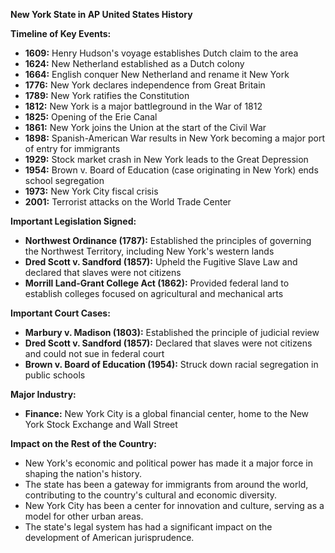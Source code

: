 **New York State in AP United States History**

**Timeline of Key Events:**

* **1609:** Henry Hudson's voyage establishes Dutch claim to the area
* **1624:** New Netherland established as a Dutch colony
* **1664:** English conquer New Netherland and rename it New York
* **1776:** New York declares independence from Great Britain
* **1789:** New York ratifies the Constitution
* **1812:** New York is a major battleground in the War of 1812
* **1825:** Opening of the Erie Canal
* **1861:** New York joins the Union at the start of the Civil War
* **1898:** Spanish-American War results in New York becoming a major port of entry for immigrants
* **1929:** Stock market crash in New York leads to the Great Depression
* **1954:** Brown v. Board of Education (case originating in New York) ends school segregation
* **1973:** New York City fiscal crisis
* **2001:** Terrorist attacks on the World Trade Center

**Important Legislation Signed:**

* **Northwest Ordinance (1787):** Established the principles of governing the Northwest Territory, including New York's western lands
* **Dred Scott v. Sandford (1857):** Upheld the Fugitive Slave Law and declared that slaves were not citizens
* **Morrill Land-Grant College Act (1862):** Provided federal land to establish colleges focused on agricultural and mechanical arts

**Important Court Cases:**

* **Marbury v. Madison (1803):** Established the principle of judicial review
* **Dred Scott v. Sandford (1857):** Declared that slaves were not citizens and could not sue in federal court
* **Brown v. Board of Education (1954):** Struck down racial segregation in public schools

**Major Industry:**

* **Finance:** New York City is a global financial center, home to the New York Stock Exchange and Wall Street

**Impact on the Rest of the Country:**

* New York's economic and political power has made it a major force in shaping the nation's history.
* The state has been a gateway for immigrants from around the world, contributing to the country's cultural and economic diversity.
* New York City has been a center for innovation and culture, serving as a model for other urban areas.
* The state's legal system has had a significant impact on the development of American jurisprudence.